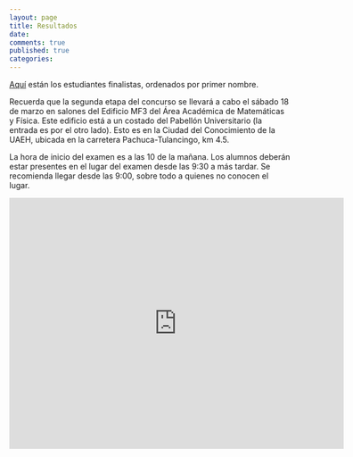 ```yaml
---
layout: page
title: Resultados
date:  
comments: true
published: true
categories: 
---
```


[Aquí](https://github.com/rvf0068/pagina-olimpiada/raw/gh-pages/pdfs/pub_lista.pdf?raw=true) están los estudiantes finalistas,
ordenados por primer nombre.

Recuerda que la segunda etapa del concurso se llevará a cabo el sábado
18 de marzo en salones del Edificio MF3 del Área Académica de
Matemáticas y Física. Este edificio está a un costado del Pabellón
Universitario (la entrada es por el otro lado). Esto es en la Ciudad
del Conocimiento de la UAEH, ubicada en la carretera
Pachuca-Tulancingo, km 4.5.

La hora de inicio del examen es a las 10 de la mañana. Los alumnos
deberán estar presentes en el lugar del examen desde las 9:30 a más
tardar. Se recomienda llegar desde las 9:00, sobre todo a quienes no
conocen el lugar.

<div class="org-center">
<iframe src="https://www.google.com/maps/embed?pb=!1m18!1m12!1m3!1d936.7420492439526!2d-98.71111017080935!3d20.093616258632295!2m3!1f0!2f0!3f0!3m2!1i1024!2i768!4f13.1!3m3!1m2!1s0x0%3A0x0!2zMjDCsDA1JzM3LjAiTiA5OMKwNDInMzguMCJX!5e0!3m2!1sen!2smx!4v1489694462036" width="600" height="450" frameborder="0" style="border:0" allowfullscreen></iframe>
</div>

